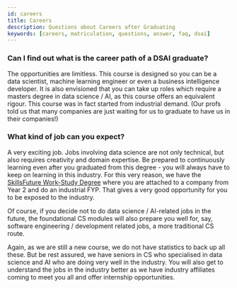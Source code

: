 ```yaml
---
id: careers
title: Careers
description: Questions about Careers after Graduating
keywords: [careers, matriculation, questions, answer, faq, dsai]
---
```


### Can I find out what is the career path of a DSAI graduate?

The opportunities are limitless. This course is designed so you can be a data scientist, machine learning engineer or even a business intelligence developer. It is also envisioned that you can take up roles which require a masters degree in data science / AI, as this course offers an equivalent rigour. This course was in fact started from industrial demand. (Our profs told us that many companies are just waiting for us to graduate to have us in their companies!)

### What kind of job can you expect?

A very exciting job. Jobs involving data science are not only technical, but also requires creativity and domain expertise. Be prepared to continuously learning even after you graduated from this degree - you will always have to keep on learning in this industry. For this very reason, we have the [SkillsFuture Work-Study Degree](../../Programmes/WSDP.md) where you are attached to a company from Year 2 and do an industrial FYP. That gives a very good opportunity for you to be exposed to the industry.

Of course, if you decide not to do data science / AI-related jobs in the future, the foundational CS modules will also prepare you well for, say, software engineering / development related jobs, a more traditional CS route.

Again, as we are still a new course, we do not have statistics to back up all these. But be rest assured, we have seniors in CS who specialised in data science and AI who are doing very well in the industry. You will also get to understand the jobs in the industry better as we have industry affiliates coming to meet you all and offer internship opportunities.
